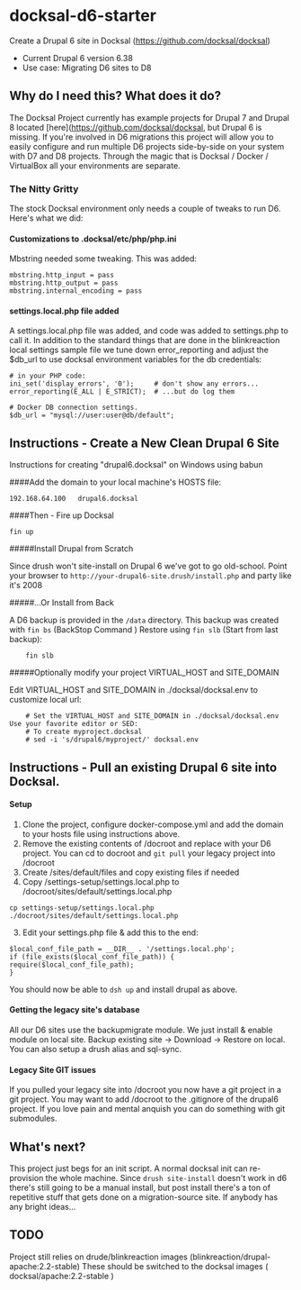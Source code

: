 # docksal-d6-starter
Create a Drupal 6 site in Docksal (https://github.com/docksal/docksal)

- Current Drupal 6 version 6.38
- Use case: Migrating D6 sites to D8

## Why do I need this? What does it do?

The Docksal Project currently has example projects for Drupal 7 and Drupal 8 located [here](https://github.com/docksal/docksal, but Drupal 6 is missing. If you're involved in D6 migrations this project will allow you to easily configure and run multiple D6 projects side-by-side on your system with D7 and D8 projects. Through the magic that is Docksal / Docker / VirtualBox all your environments are separate.

### The Nitty Gritty

The stock Docksal environment only needs a couple of tweaks to run D6. Here's what we did:

#### Customizations to .docksal/etc/php/php.ini

Mbstring needed some tweaking. This was added:
```
mbstring.http_input = pass
mbstring.http_output = pass
mbstring.internal_encoding = pass
```
#### settings.local.php file added

A settings.local.php file was added, and code was added to settings.php to call it. In addition to the standard things that are done in the blinkreaction local settings sample file we tune down error_reporting and adjust the $db_url to use docksal environment variables for the db credentials:

```
# in your PHP code:
ini_set('display_errors', '0');     # don't show any errors...
error_reporting(E_ALL | E_STRICT);  # ...but do log them

# Docker DB connection settings.
$db_url = "mysql://user:user@db/default";
```

## Instructions - Create a New Clean Drupal 6 Site
Instructions for creating "drupal6.docksal" on Windows using babun

####Add the domain to your local machine's HOSTS file:

    192.168.64.100   drupal6.docksal

####Then - Fire up Docksal

    fin up

#####Install Drupal from Scratch

Since drush won't site-install on Drupal 6 we've got to go old-school.  Point your browser to `http://your-drupal6-site.drush/install.php` and party like it's 2008

#####...Or Install from Back

A D6 backup is provided in the `/data` directory. This backup was created with `fin bs` (BackStop Command ) Restore using `fin slb` (Start from last backup):

````
    fin slb
````

#####Optionally modify your project VIRTUAL_HOST and SITE_DOMAIN

Edit VIRTUAL_HOST and SITE_DOMAIN in ./docksal/docksal.env to customize local url:

````
    # Set the VIRTUAL_HOST and SITE_DOMAIN in ./docksal/docksal.env Use your favorite editor or SED:
    # To create myproject.docksal
    # sed -i 's/drupal6/myproject/' docksal.env
````

## Instructions - Pull an existing Drupal 6 site into Docksal.

#### Setup

1. Clone the project, configure docker-compose.yml and add the domain to your hosts file using instructions above.
2. Remove the existing contents of /docroot and replace with your D6 project. You can cd to docroot and `git pull` your legacy project into /docroot
3. Create /sites/default/files and copy existing files if needed
2. Copy /settings-setup/settings.local.php to /docroot/sites/default/settings.local.php
```
cp settings-setup/settings.local.php ./docroot/sites/default/settings.local.php
```
3. Edit your settings.php file & add this to the end:
```
$local_conf_file_path = __DIR__ . '/settings.local.php';
if (file_exists($local_conf_file_path)) {
require($local_conf_file_path);
}
```

You should now be able to `dsh up` and install drupal as above.

#### Getting the legacy site's database

All our D6 sites use the backupmigrate module. We just install & enable module on local site. Backup existing site -> Download -> Restore on local. You can also setup a drush alias and sql-sync.

#### Legacy Site GIT issues
If you pulled your legacy site into /docroot you now have a git project in a git project. You may want to add /docroot to the .gitignore of the drupal6 project. If you love pain and mental anquish you can do something with git submodules.

## What's next?

This project just begs for an init script. A normal docksal init can re-provision the whole machine. Since `drush site-install` doesn't work in d6 there's still going to be a manual install, but post install there's a ton of repetitive stuff that gets done on a migration-source site. If anybody has any bright ideas...

## TODO

Project still relies on drude/blinkreaction images (blinkreaction/drupal-apache:2.2-stable) These should be switched to the docksal images ( docksal/apache:2.2-stable )

